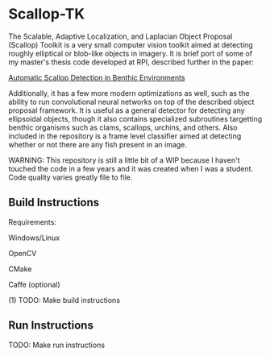 
Scallop-TK
==========

The Scalable, Adaptive Localization, and Laplacian Object Proposal
(Scallop) Toolkit is a very small computer vision toolkit aimed at
detecting roughly elliptical or blob-like objects in imagery. It
is brief port of some of my master's thesis code developed at RPI,
described further in the paper:

[Automatic Scallop Detection in Benthic Environments](Documentation/Paper.pdf)

Additionally, it has a few more modern optimizations as well, such
as the ability to run convolutional neural networks on top of the
described object proposal framework. It is useful as a general detector
for detecting any ellipsoidal objects, though it also contains specialized
subroutines targetting benthic organisms such as clams, scallops, urchins,
and others. Also included in the repository is a frame level classifier aimed
at detecting whether or not there are any fish present in an image.

WARNING: This repository is still a little bit of a WIP because I haven't
touched the code in a few years and it was created when I was a student.
Code quality varies greatly file to file.


Build Instructions
------------------

Requirements:

Windows/Linux

OpenCV

CMake

Caffe (optional)

(1) TODO: Make build instructions

Run Instructions
----------------

TODO: Make run instructions
